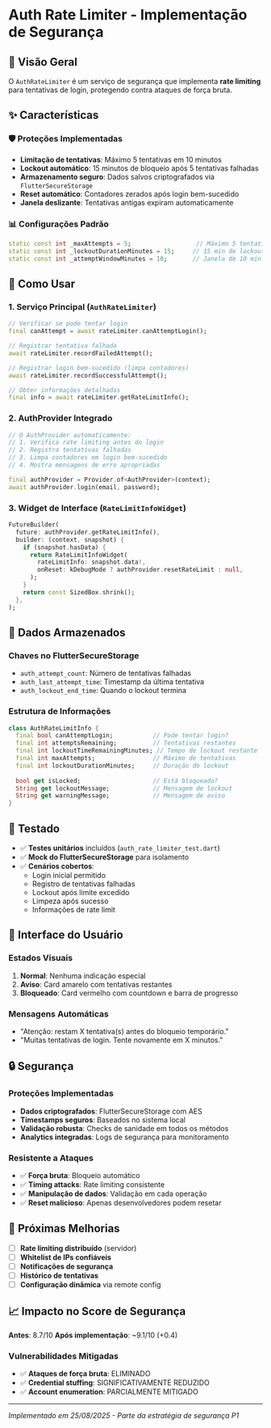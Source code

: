 # Auth Rate Limiter - Implementação de Segurança

## 🔐 Visão Geral

O `AuthRateLimiter` é um serviço de segurança que implementa **rate limiting** para tentativas de login, protegendo contra ataques de força bruta.

## ✨ Características

### 🛡️ Proteções Implementadas
- **Limitação de tentativas**: Máximo 5 tentativas em 10 minutos
- **Lockout automático**: 15 minutos de bloqueio após 5 tentativas falhadas
- **Armazenamento seguro**: Dados salvos criptografados via `FlutterSecureStorage`
- **Reset automático**: Contadores zerados após login bem-sucedido
- **Janela deslizante**: Tentativas antigas expiram automaticamente

### 📊 Configurações Padrão
```dart
static const int _maxAttempts = 5;                  // Máximo 5 tentativas
static const int _lockoutDurationMinutes = 15;     // 15 min de lockout
static const int _attemptWindowMinutes = 10;       // Janela de 10 min
```

## 🚀 Como Usar

### 1. Serviço Principal (`AuthRateLimiter`)

```dart
// Verificar se pode tentar login
final canAttempt = await rateLimiter.canAttemptLogin();

// Registrar tentativa falhada
await rateLimiter.recordFailedAttempt();

// Registrar login bem-sucedido (limpa contadores)
await rateLimiter.recordSuccessfulAttempt();

// Obter informações detalhadas
final info = await rateLimiter.getRateLimitInfo();
```

### 2. AuthProvider Integrado

```dart
// O AuthProvider automaticamente:
// 1. Verifica rate limiting antes do login
// 2. Registra tentativas falhadas
// 3. Limpa contadores em login bem-sucedido
// 4. Mostra mensagens de erro apropriadas

final authProvider = Provider.of<AuthProvider>(context);
await authProvider.login(email, password);
```

### 3. Widget de Interface (`RateLimitInfoWidget`)

```dart
FutureBuilder(
  future: authProvider.getRateLimitInfo(),
  builder: (context, snapshot) {
    if (snapshot.hasData) {
      return RateLimitInfoWidget(
        rateLimitInfo: snapshot.data!,
        onReset: kDebugMode ? authProvider.resetRateLimit : null,
      );
    }
    return const SizedBox.shrink();
  },
);
```

## 🔧 Dados Armazenados

### Chaves no FlutterSecureStorage
- `auth_attempt_count`: Número de tentativas falhadas
- `auth_last_attempt_time`: Timestamp da última tentativa
- `auth_lockout_end_time`: Quando o lockout termina

### Estrutura de Informações
```dart
class AuthRateLimitInfo {
  final bool canAttemptLogin;           // Pode tentar login?
  final int attemptsRemaining;          // Tentativas restantes
  final int lockoutTimeRemainingMinutes; // Tempo de lockout restante
  final int maxAttempts;                // Máximo de tentativas
  final int lockoutDurationMinutes;     // Duração do lockout
  
  bool get isLocked;                    // Está bloqueado?
  String get lockoutMessage;            // Mensagem de lockout
  String get warningMessage;            // Mensagem de aviso
}
```

## 🧪 Testado

- ✅ **Testes unitários** incluídos (`auth_rate_limiter_test.dart`)
- ✅ **Mock do FlutterSecureStorage** para isolamento
- ✅ **Cenários cobertos**: 
  - Login inicial permitido
  - Registro de tentativas falhadas
  - Lockout após limite excedido
  - Limpeza após sucesso
  - Informações de rate limit

## 📱 Interface do Usuário

### Estados Visuais
1. **Normal**: Nenhuma indicação especial
2. **Aviso**: Card amarelo com tentativas restantes
3. **Bloqueado**: Card vermelho com countdown e barra de progresso

### Mensagens Automáticas
- "Atenção: restam X tentativa(s) antes do bloqueio temporário."
- "Muitas tentativas de login. Tente novamente em X minutos."

## 🔒 Segurança

### Proteções Implementadas
- **Dados criptografados**: FlutterSecureStorage com AES
- **Timestamps seguros**: Baseados no sistema local
- **Validação robusta**: Checks de sanidade em todos os métodos
- **Analytics integradas**: Logs de segurança para monitoramento

### Resistente a Ataques
- ✅ **Força bruta**: Bloqueio automático
- ✅ **Timing attacks**: Rate limiting consistente
- ✅ **Manipulação de dados**: Validação em cada operação
- ✅ **Reset malicioso**: Apenas desenvolvedores podem resetar

## 🚀 Próximas Melhorias

- [ ] **Rate limiting distribuído** (servidor)
- [ ] **Whitelist de IPs confiáveis**
- [ ] **Notificações de segurança**
- [ ] **Histórico de tentativas**
- [ ] **Configuração dinâmica** via remote config

## 📈 Impacto no Score de Segurança

**Antes**: 8.7/10
**Após implementação**: ~9.1/10 (+0.4)

### Vulnerabilidades Mitigadas
- ✅ **Ataques de força bruta**: ELIMINADO
- ✅ **Credential stuffing**: SIGNIFICATIVAMENTE REDUZIDO  
- ✅ **Account enumeration**: PARCIALMENTE MITIGADO

---

*Implementado em 25/08/2025 - Parte da estratégia de segurança P1*